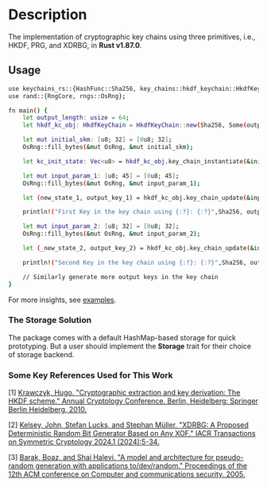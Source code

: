 # Description

The implementation of cryptographic key chains using three primitives, i.e., HKDF, PRG, and XDRBG, in **Rust v1.87.0**.

## Usage

```bash
use keychains_rs::{HashFunc::Sha256, key_chains::hkdf_keychain::HkdfKeyChain};
use rand::{RngCore, rngs::OsRng};

fn main() {
    let output_length: usize = 64;
    let hkdf_kc_obj: HkdfKeyChain = HkdfKeyChain::new(Sha256, Some(output_length), None, None).unwrap();

    let mut initial_skm: [u8; 32] = [0u8; 32];
    OsRng::fill_bytes(&mut OsRng, &mut initial_skm);

    let kc_init_state: Vec<u8> = hkdf_kc_obj.key_chain_instantiate(&initial_skm, None, None).unwrap();

    let mut input_param_1: [u8; 45] = [0u8; 45];
    OsRng::fill_bytes(&mut OsRng, &mut input_param_1);

    let (new_state_1, output_key_1) = hkdf_kc_obj.key_chain_update(&input_param_1, &kc_init_state, None, None).unwrap();

    println!("First Key in the key chain using {:?}: {:?}",Sha256, output_key_1);

    let mut input_param_2: [u8; 32] = [0u8; 32];
    OsRng::fill_bytes(&mut OsRng, &mut input_param_2);

    let (_new_state_2, output_key_2) = hkdf_kc_obj.key_chain_update(&input_param_2, &new_state_1, None, None).unwrap();

    println!("Second Key in the key chain using {:?}: {:?}",Sha256, output_key_2);

    // Similarly generate more output keys in the key chain
}
```

For more insights, see [examples](https://github.com/Prateek-Banerjee/Cryptographic_Keychains/tree/master/examples).

### The Storage Solution

The package comes with a default HashMap-based storage for quick prototyping. But a user should implement the **Storage** trait for their choice of storage backend.

### Some Key References Used for This Work
[1] [Krawczyk, Hugo. "Cryptographic extraction and key derivation: The HKDF scheme." Annual Cryptology Conference. Berlin, Heidelberg: Springer Berlin Heidelberg, 2010.](https://eprint.iacr.org/2010/264.pdf)

[2] [Kelsey, John, Stefan Lucks, and Stephan Müller. "XDRBG: A Proposed Deterministic Random Bit Generator Based on Any XOF." IACR Transactions on Symmetric Cryptology 2024.1 (2024):5-34.](https://tosc.iacr.org/index.php/ToSC/article/view/11399)

[3] [Barak, Boaz, and Shai Halevi. "A model and architecture for pseudo-random generation with applications to/dev/random." Proceedings of the 12th ACM conference on Computer and communications security. 2005.](https://eprint.iacr.org/2005/029.pdf)
